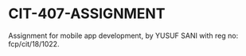 # CIT-407-ASSIGNMENT
Assignment for mobile app development, by YUSUF SANI with reg no: fcp/cit/18/1022.
